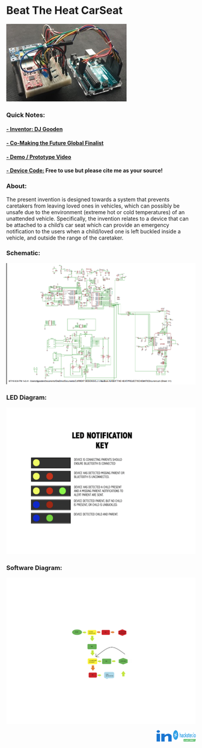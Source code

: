 # Beat The Heat CarSeat
<img src="https://github.com/Black-Inspector-Gadget/profile_content/blob/main/Beat%20The%20Heat%20CarSeat/MAIN.jpeg" />

### Quick Notes:

#### [- Inventor: DJ Gooden](https://github.com/Black-Inspector-Gadget)
#### [- Co-Making the Future Global Finalist](https://www.hackster.io/Black_Inspector_Gadget/beat-the-heat-car-seat-a6ada0)
#### [- Demo / Prototype Video](https://youtu.be/UN9gVtCyo7g?si=lusutm2qsSUFShXt)
#### [- Device Code:](https://github.com/Black-Inspector-Gadget/Beat-The-Heat-Carseat/tree/main/Device%20Code) Free to use but please cite me as your source!




### About:
The present invention is designed towards a system that prevents caretakers from leaving loved ones in vehicles, which can possibly be unsafe due to the environment (extreme hot or cold temperatures) of an unattended vehicle. Specifically, the invention relates to a device that can be attached to a child’s car seat which can provide an emergency notification to the users when a child/loved one is left buckled inside a vehicle, and outside the range of the caretaker.


### Schematic:
<img src="https://github.com/Black-Inspector-Gadget/profile_content/blob/main/Beat%20The%20Heat%20CarSeat/schematic.png" />

### LED Diagram:
<img src="https://github.com/Black-Inspector-Gadget/profile_content/blob/main/Beat%20The%20Heat%20CarSeat/BEAT%20THE%20HEAT%20CAR%20SEAT%20LED%20KEY.png" />

### Software Diagram:
<img src="https://github.com/Black-Inspector-Gadget/profile_content/blob/main/Beat%20The%20Heat%20CarSeat/figure_22_software_diagram_zZic9t81Ko.png" />





<p align="right">
<a href="https://www.linkedin.com/in/deah-jonae-g-a3a79b59/" target="blank"><img align="center" src="https://github.com/Black-Inspector-Gadget/profile_content/blob/main/linked-in-image.svg" alt="D.J. Gooden" height="30" width="40" /></a>
<a href="https://www.hackster.io/Black_Inspector_Gadget/beat-the-heat-car-seat-a6ada0" target="blank"><img align="center" src="https://github.com/Black-Inspector-Gadget/profile_content/blob/main/hacksterio.png" alt="Beat The Heat Carseat" height="30" width="60" /></a> 


